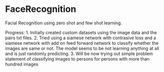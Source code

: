# FaceRecognition
Facial Recognition using zero shot and few shot learning.

Progress:
    1. Initially created custom datasets using the image data and the pairs txt files. 
    2. Tried using a siamese network with contrasive loss and a siamese network with add on feed forward network to classify whether the images are same or not. The model seems to be not learning anything at all and is just randomly predicting. 
    3. Will be now trying out simple problem statement of classifying images to persons for persons with more than hundred images
